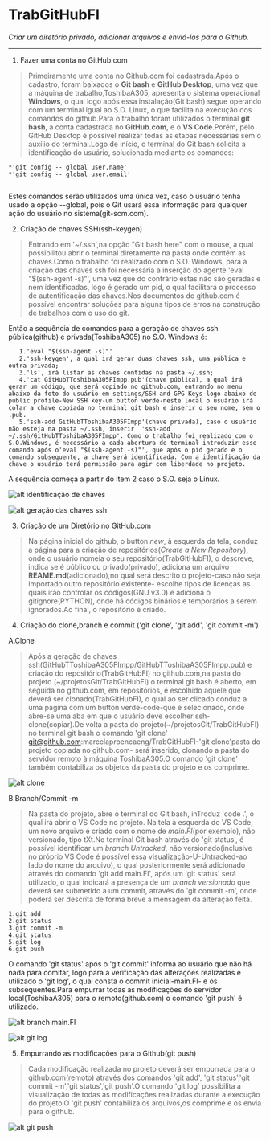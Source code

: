 # TrabGitHubFI

*Criar um diretório privado, adicionar arquivos e enviá-los para o Github.*

***
1. Fazer uma conta no GitHub.com

>Primeiramente uma conta no Github.com foi cadastrada.Após o cadastro, foram baixados o **Git bash** e **GitHub Desktop**, uma vez que a máquina de trabalho,ToshibaA305, apresenta o sistema operacional **Windows**, o qual logo após essa instalação(Git bash) segue operando com um terminal igual ao S.O. Linux, o que facilita na execução dos comandos do github.Para o trabalho foram utilizados o terminal **git bash**, a conta cadastrada no **GitHub.com**, e o **VS Code**.Porém, pelo GitHub Desktop é possível realizar todas as etapas necessárias sem o auxílio do terminal.Logo de início, o terminal do Git bash solicita a identificação do usuário, solucionada mediante os comandos:
```
*'git config -- global user.name'
*'git config -- global user.email'
 
```
Estes comandos serão utilizados uma única vez, caso o usuário tenha usado a opção --global, pois o Git usará essa informação para qualquer ação do usuário no sistema(git-scm.com).


2. Criação de chaves SSH(ssh-keygen)

>Entrando em '~/.ssh',na opção "Git bash here" com o mouse, a qual possibilitou abrir o terminal diretamente na pasta onde contém as chaves.Como o trabalho foi realizado com o S.O. Windows, para a criação das chaves ssh foi necessária a inserção do agente 'eval "$(ssh-agent -s)"', uma vez que do contrário estas não são geradas e nem identificadas, logo é gerado um pid, o qual facilitará o processo de autentificação das chaves.Nos documentos do github.com é possível encontrar soluções para alguns tipos de erros na construção de trabalhos com o uso do git.

Então a sequência de comandos para a geração de chaves ssh pública(github) e privada(ToshibaA305) no S.O. Windows é: 

```
   1.'eval "$(ssh-agent -s)"'
   2.'ssh-keygen', a qual irá gerar duas chaves ssh, uma pública e outra privada;
   3.'ls', irá listar as chaves contidas na pasta ~/.ssh;
   4.'cat GitHubTToshibaA305FImpp.pub'(chave pública), a qual irá gerar um código, que será copiado no github.com, entrando no menu abaixo da foto do usuário em settings/SSH and GPG Keys-logo abaixo de public profile-New SSH key-um button verde-neste local o usuário irá colar a chave copiada no terminal git bash e inserir o seu nome, sem o .pub.
   5.'ssh-add GitHubTToshibaA305FImpp'(chave privada), caso o usuário não esteja na pasta ~/.ssh, inserir  'ssh-add ~/.ssh/GitHubTToshibaA305FImpp'. Como o trabalho foi realizado com o S.O.Windows, é necessário a cada abertura de terminal introduzir esse comando após o'eval "$(ssh-agent -s)"', que após o pid gerado e o comando subsequente, a chave será identificada. Com a identificação da chave o usuário terá permissão para agir com liberdade no projeto.

```
  A sequência começa a partir do item 2 caso o S.O. seja o Linux.

![alt identificação de chaves](/ImagensGit4/identificacaochavessh.png)

![alt geração das chaves ssh](/ImagensGit4/catsshpub.png)



3. Criação de um Diretório no GitHub.com

>Na página inicial do github, o button *new*, à esquerda da tela, conduz a página para a criação de repositórios(*Create a New Repository*), onde o usuário nomeia o seu repositório(TrabGitHubFI), o descreve, indica se é público ou privado(privado), adiciona um arquivo **REAME.md**(adicionado),no qual será descrito o projeto-caso não seja importado outro repositório existente- escolhe tipos de licenças as quais irão controlar os códigos(GNU v3.0) e adiciona o gitignore(PYTHON), onde há códigos binários e temporários a serem ignorados.Ao final, o repositório é criado.






4.  Criação do clone,branch e commit ('git clone', 'git add', 'git commit -m')


A.Clone

>Após a geração de chaves ssh(GitHubTToshibaA305FImpp/GitHubTToshibaA305FImpp.pub) e criação do repositório(TrabGitHubFI) no github.com,na pasta do projeto (~/projetosGit/TrabGitHubFI) o terminal git bash é aberto, em seguida no github.com, em repositórios, é escolhido aquele que deverá ser clonado(TrabGitHubFI), o qual ao ser clicado conduz a uma página com um button verde-code-que é selecionado, onde abre-se uma aba em que o usuário deve escolher ssh-clone(copiar).De volta a pasta do projeto(~/projetosGit/TrabGitHubFI) no terminal  git bash o comando 'git clone' git@github.com:marcelaproencaeng/TrabGitHubFI-'git clone'pasta do projeto copiada no github.com- será inserido, clonando a pasta do  servidor remoto à máquina ToshibaA305.O comando 'git clone' também contabiliza os objetos da pasta do projeto e os comprime.


![alt clone ](/ImagensGit4/gitclone.png)

B.Branch/Commit -m

>Na pasta do projeto, abre o terminal do Git bash, inTroduz 'code .', o qual irá abrir o VS Code no projeto. Na tela à esquerda do VS Code, um novo arquivo é criado com o nome de *main.FI*(por exemplo), não versionado, tipo tXt.No terminal Git bash através do 'git status', é possível identificar um *branch Untracked*, não versionado(inclusive no próprio VS Code é possível essa visualização-U-Untracked-ao lado do nome do arquivo), o qual posteriormente será adicionado através do comando 'git add main.FI', após um 'git status' será utilizado, o qual indicará a presença de um *branch versionado* que deverá ser submetido a um commit, através do 'git commit -m', onde poderá ser descrita de forma breve a mensagem da alteração feita. 
```
1.git add
2.git status
3.git commit -m
4.git status
5.git log
6.git push

```
O comando 'git status' após o 'git commit' informa ao usuário que não há nada para comitar, logo para a verificação das alterações realizadas é utilizado o 'git log', o qual consta o commit inicial-main.FI- e os subsequentes.Para empurrar todas as modificações do servidor local(ToshibaA305) para o remoto(github.com) o comando 'git push' é utilizado.


![alt branch main.FI](/ImagensGit4/branchmainFI.png)


![alt git log](/ImagensGit4/gitlog.png)



5.  Empurrando as modificações para o Github(git push)

>Cada modificação realizada no projeto deverá ser empurrada para o github.com(remoto) através dos comandos 'git add', 'git status','git commit -m','git status','git push'.O comando 'git log' possibilita a visualização de todas as modificações realizadas durante a execução do projeto.O 'git push' contabiliza os arquivos,os comprime e os envia para o github. 

 


![alt  git push](/ImagensGit4/gitpush.png)



  


